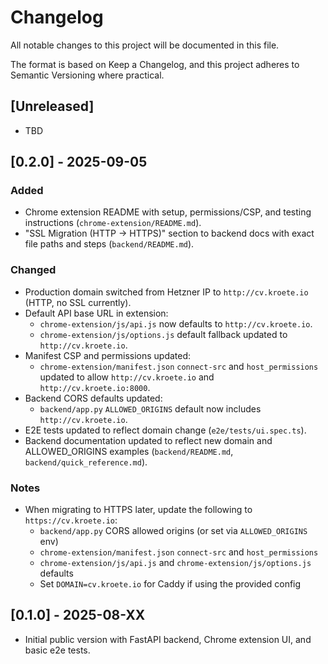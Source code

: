 # Changelog

All notable changes to this project will be documented in this file.

The format is based on Keep a Changelog, and this project adheres to Semantic Versioning where practical.

## [Unreleased]
- TBD

## [0.2.0] - 2025-09-05
### Added
- Chrome extension README with setup, permissions/CSP, and testing instructions (`chrome-extension/README.md`).
- "SSL Migration (HTTP -> HTTPS)" section to backend docs with exact file paths and steps (`backend/README.md`).

### Changed
- Production domain switched from Hetzner IP to `http://cv.kroete.io` (HTTP, no SSL currently).
- Default API base URL in extension:
  - `chrome-extension/js/api.js` now defaults to `http://cv.kroete.io`.
  - `chrome-extension/js/options.js` default fallback updated to `http://cv.kroete.io`.
- Manifest CSP and permissions updated:
  - `chrome-extension/manifest.json` `connect-src` and `host_permissions` updated to allow `http://cv.kroete.io` and `http://cv.kroete.io:8000`.
- Backend CORS defaults updated:
  - `backend/app.py` `ALLOWED_ORIGINS` default now includes `http://cv.kroete.io`.
- E2E tests updated to reflect domain change (`e2e/tests/ui.spec.ts`).
- Backend documentation updated to reflect new domain and ALLOWED_ORIGINS examples (`backend/README.md`, `backend/quick_reference.md`).

### Notes
- When migrating to HTTPS later, update the following to `https://cv.kroete.io`:
  - `backend/app.py` CORS allowed origins (or set via `ALLOWED_ORIGINS` env)
  - `chrome-extension/manifest.json` `connect-src` and `host_permissions`
  - `chrome-extension/js/api.js` and `chrome-extension/js/options.js` defaults
  - Set `DOMAIN=cv.kroete.io` for Caddy if using the provided config

## [0.1.0] - 2025-08-XX
- Initial public version with FastAPI backend, Chrome extension UI, and basic e2e tests.
